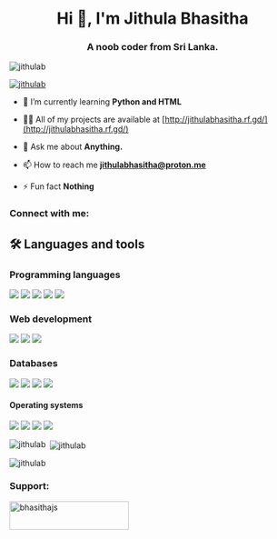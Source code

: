 <h1 align="center">Hi 👋, I'm Jithula Bhasitha</h1>
<h3 align="center">A noob coder from Sri Lanka.</h3>

<p align="left"> <img src="https://komarev.com/ghpvc/?username=jithulab&label=Profile%20views&color=0e75b6&style=flat" alt="jithulab" /> </p>

<p align="left"> <a href="https://github.com/ryo-ma/github-profile-trophy"><img src="https://github-profile-trophy.vercel.app/?username=jithulab" alt="jithulab" /></a> </p>

- 🌱 I’m currently learning **Python and HTML**

- 👨‍💻 All of my projects are available at [http://jithulabhasitha.rf.gd/](http://jithulabhasitha.rf.gd/)

- 💬 Ask me about **Anything.**

- 📫 How to reach me **jithulabhasitha@proton.me**

- ⚡ Fun fact **Nothing**

<h3 align="left">Connect with me:</h3>
<p align="left">
</p>

## 🛠️ Languages and tools
### Programming languages
<a href="#"><img src="https://img.icons8.com/fluency/48/null/python.png"/></a>
<a href="#"><img src="https://img.icons8.com/fluency/48/null/node-js.png"/></a>
<a href="#"><img src="https://img.icons8.com/offices/48/null/php-logo.png"/></a>
<a href="#"><img src="https://img.icons8.com/fluency/48/null/javascript.png"/></a>
<a href="#"><img src="https://img.icons8.com/color/48/c-sharp-logo.png"/></a>

### Web development
<a href="#"><img src="https://img.icons8.com/fluency/48/null/html-5.png"/></a>
<a href="#"><img src="https://img.icons8.com/fluency/48/null/css3.png"/></a>
<a href="#"><img src="https://img.icons8.com/fluency/48/null/javascript.png"/></a>

### Databases
<a href="https://www.mongodb.com" target="_blank"><img src="https://img.icons8.com/external-tal-revivo-color-tal-revivo/48/null/external-mongodb-a-cross-platform-document-oriented-database-program-logo-color-tal-revivo.png"/></a>
<a href="https://www.mysql.com" target="_blank"><img src="https://img.icons8.com/fluency/48/null/mysql-logo.png"/></a>
<a href="https://www.postgresql.org" target="_blank"><img src="https://img.icons8.com/color/48/null/postgreesql.png"/></a>
<a href="https://redis.io" target="_blank"><img src="https://img.icons8.com/color/48/null/redis.png"/></a>

#### Operating systems
<a href="https://www.microsoft.com" target="_blank"><img src="https://img.icons8.com/fluency/48/null/windows-10.png"/></a>
<a href="https://android.google.com" target="_blank"><img src="https://img.icons8.com/fluency/48/android-os.png" /></a>
<a href="https://ubuntu.com" target="_blank"><img src="https://img.icons8.com/color/48/null/ubuntu--v1.png"/></a>
<a href="https://archlinux.org" target="_blank"><img src="https://img.icons8.com/external-tal-revivo-color-tal-revivo/48/null/external-arch-linux-composed-of-nonfree-and-open-source-software-logo-color-tal-revivo.png"/></a>


<p><img align="left" src="https://github-readme-stats.vercel.app/api/top-langs?username=jithulab&show_icons=true&locale=en&layout=compact" alt="jithulab" /></p>

<p>&nbsp;<img align="center" src="https://github-readme-stats.vercel.app/api?username=jithulab&show_icons=true&locale=en" alt="jithulab" /></p>

<p><img align="center" src="https://github-readme-streak-stats.herokuapp.com/?user=jithulab&" alt="jithulab" /></p>

<h3 align="left">Support:</h3>
<p><a href="https://www.buymeacoffee.com/bhasithajs"> <img align="left" src="https://cdn.buymeacoffee.com/buttons/v2/default-yellow.png" height="50" width="210" alt="bhasithajs" /></a></p><br><br>
